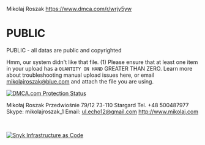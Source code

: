 Mikolaj Roszak
https://www.dmca.com/r/wrjy5yw
# PUBLIC
PUBLIC - all datas are public and copyrighted
>
Hmm, our system didn't like that file. (1) 
Please ensure that at least one item in your upload has a `QUANTITY ON HAND` GREATER THAN ZERO. 
Learn more about troubleshooting manual upload issues here, 
or email mikolajroszak@blue.com and attach the file you are using.


<a href="//www.dmca.com/Protection/Status.aspx?ID=0345c246-b61d-483d-ac97-88c0b227ea42" title="DMCA.com Protection Status" class="dmca-badge"> <img src ="https://images.dmca.com/Badges/dmca_protected_15_120.png?ID=0345c246-b61d-483d-ac97-88c0b227ea42"  alt="DMCA.com Protection Status" /></a>  <script src="https://images.dmca.com/Badges/DMCABadgeHelper.min.js"> </script>

<p>Mikołaj Roszak Przedwiośnie 79/12 73-110 Stargard Tel. +48 500487977 Skype: mikolajroszak_1 Email: <a href="mailto:ul.echo12@gmail.com">ul.echo12@gmail.com</a>&nbsp;<a href="http://www.mikolaj.com" target="_blank" rel="noopener" title="mikolaj.com">http://www.mikolaj.com</a></p>
<p></p>
<p>&nbsp;</p>

[![Snyk Infrastructure as Code](https://github.com/mikolajroszak/PUBLIC/actions/workflows/snyk-infrastructure.yml/badge.svg?branch=main&event=watch)](https://github.com/mikolajroszak/PUBLIC/actions/workflows/snyk-infrastructure.yml)
